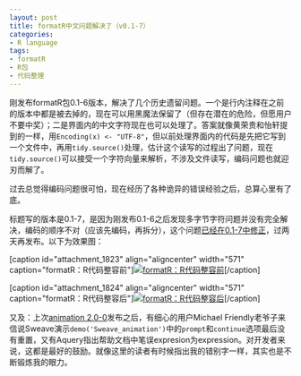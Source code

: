 ```yaml
---
layout: post
title: formatR中文问题解决了（v0.1-7）
categories:
- R language
tags:
- formatR
- R包
- 代码整理
---
```


刚发布formatR包0.1-6版本，解决了几个历史遗留问题。一个是行内注释在之前的版本中都是被去掉的，现在可以用黑魔法保留了（但存在潜在的危险，但愿用户不要中奖）；二是界面内的中文字符现在也可以处理了。答案就像黄荣贵和怡轩提到的一样，用`Encoding(x) <- "UTF-8"`，但以前处理界面内的代码是先把它写到一个文件中，再用`tidy.source()`处理，估计这个读写的过程出了问题，现在`tidy.source()`可以接受一个字符向量来解析，不涉及文件读写，编码问题也就迎刃而解了。

过去总觉得编码问题很可怕，现在经历了各种诡异的错误经验之后，总算心里有了底。

标题写的版本是0.1-7，是因为刚发布0.1-6之后发现多字节字符问题并没有完全解决，编码的顺序不对（应该先编码，再拆分），这个问题[已经在0.1-7中修正](https://github.com/yihui/formatR)，过两天再发布。以下为效果图：

[caption id="attachment_1823" align="aligncenter" width="571" caption="formatR：R代码整容前"][![formatR：R代码整容前](http://yihui.name/cn/wp-content/uploads/2011/01/formatR-before.png)](http://yihui.name/cn/wp-content/uploads/2011/01/formatR-before.png)[/caption]

[caption id="attachment_1824" align="aligncenter" width="571" caption="formatR：R代码整容后"][![formatR：R代码整容后](http://yihui.name/cn/wp-content/uploads/2011/01/formatR-after.png)](http://yihui.name/cn/wp-content/uploads/2011/01/formatR-after.png)[/caption]

又及：上次[animation 2.0-0](http://cran.r-project.org/package=animation)发布之后，有细心的用户Michael Friendly老爷子来信说Sweave演示`demo('Sweave_animation')`中的`prompt`和`continue`选项最后没有重置，又有Aquery指出帮助文档中笔误expresion为expression。对开发者来说，这都是最好的鼓励。就像这里的读者有时候指出我的错别字一样，其实也是不断锻炼我的眼力。
